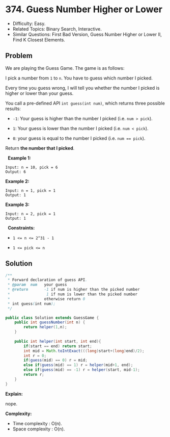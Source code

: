 # 374. Guess Number Higher or Lower

- Difficulty: Easy.
- Related Topics: Binary Search, Interactive.
- Similar Questions: First Bad Version, Guess Number Higher or Lower II, Find K Closest Elements.

## Problem

We are playing the Guess Game. The game is as follows:

I pick a number from ```1``` to ```n```. You have to guess which number I picked.

Every time you guess wrong, I will tell you whether the number I picked is higher or lower than your guess.

You call a pre-defined API ```int guess(int num)```, which returns three possible results:


	
- ```-1```: Your guess is higher than the number I picked (i.e. ```num > pick```).
	
- ```1```: Your guess is lower than the number I picked (i.e. ```num < pick```).
	
- ```0```: your guess is equal to the number I picked (i.e. ```num == pick```).


Return **the number that I picked**.

 
**Example 1:**

```
Input: n = 10, pick = 6
Output: 6
```

**Example 2:**

```
Input: n = 1, pick = 1
Output: 1
```

**Example 3:**

```
Input: n = 2, pick = 1
Output: 1
```

 
**Constraints:**


	
- ```1 <= n <= 2^31 - 1```
	
- ```1 <= pick <= n```



## Solution

```java
/** 
 * Forward declaration of guess API.
 * @param  num   your guess
 * @return 	     -1 if num is higher than the picked number
 *			      1 if num is lower than the picked number
 *               otherwise return 0
 * int guess(int num);
 */

public class Solution extends GuessGame {
    public int guessNumber(int n) {
        return helper(1,n);
    }
    
    public int helper(int start, int end){
        if(start == end) return start;
        int mid = Math.toIntExact(((long)start+(long)end)/2);
        int r = 0;
        if(guess(mid) == 0) r = mid;
        else if(guess(mid) == 1) r = helper(mid+1, end);
        else if(guess(mid) == -1) r = helper(start, mid-1);
        return r;
    }
}
```

**Explain:**

nope.

**Complexity:**

* Time complexity : O(n).
* Space complexity : O(n).
